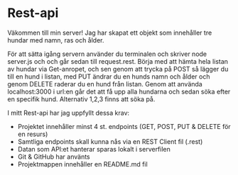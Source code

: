 # Rest-api

Väkommen till min server! 
Jag har skapat ett objekt som innehåller tre hundar med namn, ras och ålder. 

För att sätta igång servern använder du terminalen och skriver node server.js och och går sedan till request.rest. Börja med att hämta hela listan av hundar via Get-anropet, och sen genom att trycka på POST så lägger du till en hund i listan, med PUT ändrar du en hunds namn och ålder och genom DELETE raderar du en hund från listan. 
Genom att använda localhost:3000 i url:en går det att få upp alla hundarna och sedan söka efter en specifik hund. Alternativ 1,2,3 finns att söka på.   

I mitt Rest-api har jag uppfyllt dessa krav: 
- Projektet innehåller minst 4 st. endpoints (GET, POST, PUT & DELETE för en resurs)
- Samtliga endpoints skall kunna nås via en REST Client fil (.rest)
- Datan som API:et hanterar sparas lokalt i serverfilen
- Git & GitHub har använts
- Projektmappen innehåller en README.md fil
